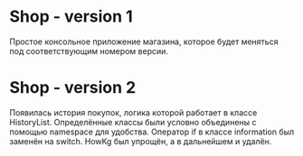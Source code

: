 # Shop - version 1

Простое консольное приложение
магазина, которое будет меняться
под соответствующим номером версии.

# Shop - version 2

Появилась история покупок, логика которой работает в классе HistoryList.
Определённые классы были условно объединены с помощью namespace для удобства.
Оператор if в классе information был заменён на switch.
HowKg был упрощён, а в дальнейшем и удалён.
